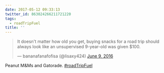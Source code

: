 ```yaml
---
date: 2017-05-12 09:33:13
twitter_id: 863024266211721220
tags:
  - roadTripFuel
title: ''
---
```


<blockquote class="twitter-tweet"><p lang="en" dir="ltr">It doesn&#39;t matter how old you get, buying snacks for a road trip should always look like an unsupervised 9-year-old was given $100.</p>&mdash; bananafanafofisa (@lisaxy424) <a href="https://twitter.com/lisaxy424/status/741035816487686147?ref_src=twsrc%5Etfw">June 9, 2016</a></blockquote>
<script async src="https://platform.twitter.com/widgets.js" charset="utf-8"></script>

Peanut M&amp;Ms and Gatorade. [#roadTripFuel](https://twitter.com/hashtag/roadTripFuel)
